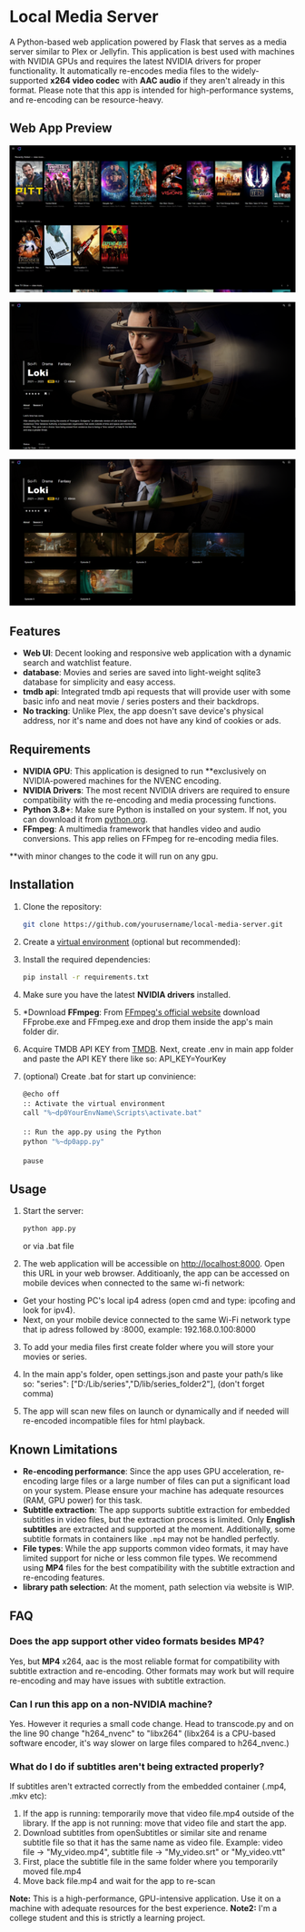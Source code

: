 # Local Media Server

A Python-based web application powered by Flask that serves as a media server similar to Plex or Jellyfin. This application is best used with machines with NVIDIA GPUs and requires the latest NVIDIA drivers for proper functionality. It automatically re-encodes media files to the widely-supported **x264 video codec** with **AAC audio** if they aren't already in this format. Please note that this app is intended for high-performance systems, and re-encoding can be resource-heavy.

## Web App Preview

![App Screenshot](https://raw.githubusercontent.com/adrian-slomka/local-media-server/main/app_preview/desktop_index_screenshot_preview.png)

![App Screenshot](https://raw.githubusercontent.com/adrian-slomka/local-media-server/main/app_preview/desktop_page_screenshot_preview.png)

![App Screenshot](https://raw.githubusercontent.com/adrian-slomka/local-media-server/main/app_preview/desktop_page_ep_screenshot_preview.png)

## Features

- **Web UI**: Decent looking and responsive web application with a dynamic search and watchlist feature.
- **database**: Movies and series are saved into light-weight sqlite3 database for simplicity and easy access.
- **tmdb api**: Integrated tmdb api requests that will provide user with some basic info and neat movie / series posters and their backdrops.
- **No tracking**: Unlike Plex, the app doesn't save device's physical address, nor it's name and does not have any kind of cookies or ads.

## Requirements

- **NVIDIA GPU**: This application is designed to run **exclusively on NVIDIA-powered machines for the NVENC encoding.
- **NVIDIA Drivers**: The most recent NVIDIA drivers are required to ensure compatibility with the re-encoding and media processing functions.
- **Python 3.8+**: Make sure Python is installed on your system. If not, you can download it from [python.org](https://www.python.org/downloads/).
- **FFmpeg**: A multimedia framework that handles video and audio conversions. This app relies on FFmpeg for re-encoding media files.

**with minor changes to the code it will run on any gpu.

## Installation

1. Clone the repository:

    ```bash
    git clone https://github.com/yourusername/local-media-server.git
    ```

2. Create a [virtual environment](https://docs.python.org/3/library/venv.html) (optional but recommended):

3. Install the required dependencies:

    ```bash
    pip install -r requirements.txt
    ```

4. Make sure you have the latest **NVIDIA drivers** installed.

5. *Download **FFmpeg**: From [FFmpeg's official website](https://ffmpeg.org/download.html) download FFprobe.exe and FFmpeg.exe and drop them inside the app's main folder dir.

6. Acquire TMDB API KEY from [TMDB](https://developer.themoviedb.org/docs/getting-started). Next, create .env in main app folder and paste the API KEY there like so: API_KEY=YourKey

7. (optional) Create .bat for start up convinience:

    ```bash
    @echo off
    :: Activate the virtual environment
    call "%~dp0YourEnvName\Scripts\activate.bat"

    :: Run the app.py using the Python
    python "%~dp0app.py"

    pause
    ```

## Usage

1. Start the server:

    ```bash
    python app.py
    ```

    or via .bat file

2. The web application will be accessible on [http://localhost:8000](http://localhost:8000). Open this URL in your web browser. 
Additioanly, the app can be accessed on mobile devices when connected to the same wi-fi network:
- Get your hosting PC's local ip4 adress (open cmd and type: ipcofing and look for ipv4). 
- Next, on your mobile device connected to the same Wi-Fi network type that ip adress followed by :8000, example: 192.168.0.100:8000

3. To add your media files first create folder where you will store your movies or series. 
        
4. In the main app's folder, open settings.json and paste your path/s like so: "series": ["D:/Lib/series","D/lib/series_folder2"], (don't forget comma)

5. The app will scan new files on launch or dynamically and if needed will re-encoded incompatible files for html playback.

## Known Limitations

- **Re-encoding performance**: Since the app uses GPU acceleration, re-encoding large files or a large number of files can put a significant load on your system. Please ensure your machine has adequate resources (RAM, GPU power) for this task.
- **Subtitle extraction**: The app supports subtitle extraction for embedded subtitles in video files, but the extraction process is limited. Only **English subtitles** are extracted and supported at the moment. Additionally, some subtitle formats in containers like `.mp4` may not be handled perfectly.
- **File types**: While the app supports common video formats, it may have limited support for niche or less common file types. We recommend using **MP4** files for the best compatibility with the subtitle extraction and re-encoding features.
- **library path selection**: At the moment, path selection via website is WIP.

## FAQ

### Does the app support other video formats besides MP4?
Yes, but **MP4** x264, aac is the most reliable format for compatibility with subtitle extraction and re-encoding. Other formats may work but will require re-encoding and may have issues with subtitle extraction.

### Can I run this app on a non-NVIDIA machine?
Yes. However it requries a small code change. Head to transcode.py and on the line 90 change "h264_nvenc" to "libx264" (libx264 is a CPU-based software encoder, it's way slower on large files compared to h264_nvenc.)

### What do I do if subtitles aren't being extracted properly?
If subtitles aren't extracted correctly from the embedded container (.mp4, .mkv etc): 
1) If the app is running: temporarily move that video file.mp4 outside of the library. If the app is not running: move that video file and start the app.
2) Download subtitles from openSubtitles or similar site and rename subtitle file so that it has the same name as video file. Example: video file -> "My_video.mp4", subtitle file -> "My_video.srt" or "My_video.vtt"
3) First, place the subtitle file in the same folder where you temporarily moved file.mp4
4) Move back file.mp4 and wait for the app to re-scan



**Note:** This is a high-performance, GPU-intensive application. Use it on a machine with adequate resources for the best experience.
**Note2:** I'm a college student and this is strictly a learning project. 
